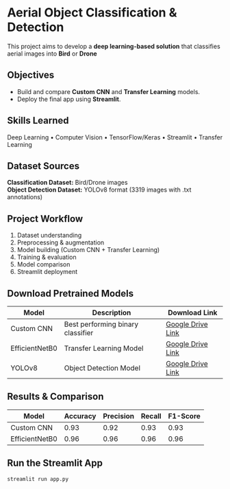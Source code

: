 # Aerial Object Classification & Detection
This project aims to develop a **deep learning-based solution** that classifies aerial images into **Bird** or **Drone**

## Objectives
- Build and compare **Custom CNN** and **Transfer Learning** models.
- Deploy the final app using **Streamlit**.

## Skills Learned
Deep Learning • Computer Vision • TensorFlow/Keras • Streamlit • Transfer Learning

## Dataset Sources
**Classification Dataset:** Bird/Drone images  
**Object Detection Dataset:** YOLOv8 format (3319 images with .txt annotations)

## Project Workflow
1. Dataset understanding  
2. Preprocessing & augmentation  
3. Model building (Custom CNN + Transfer Learning)  
4. Training & evaluation  
5. Model comparison  
6. Streamlit deployment  

##  Download Pretrained Models
| Model | Description | Download Link |
|-------|--------------|----------------|
| Custom CNN | Best performing binary classifier | [Google Drive Link](https://drive.google.com/your_custom_cnn_model) |
| EfficientNetB0 | Transfer Learning Model | [Google Drive Link](https://drive.google.com/your_efficientnet_model) |
| YOLOv8 | Object Detection Model | [Google Drive Link](https://drive.google.com/your_yolo_model) |

## Results & Comparison
| Model | Accuracy | Precision | Recall | F1-Score |
|-------|----------|-----------|--------|----------|
| Custom CNN | 0.93 | 0.92 | 0.93 | 0.93 |
| EfficientNetB0 | 0.96 | 0.96 | 0.96 | 0.96 |

## Run the Streamlit App
```bash
streamlit run app.py
